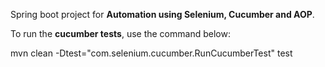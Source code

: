 Spring boot project for <b>Automation using Selenium, Cucumber and AOP</b>.

To run the <b>cucumber tests</b>, use the command below:

mvn clean -Dtest="com.selenium.cucumber.RunCucumberTest" test